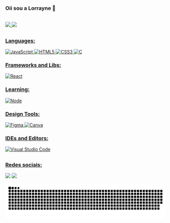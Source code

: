 ### Oii sou a Lorrayne 👋
<div>
  <br>
  <a href="https://github.com/LorrayneCristine">
  <img height="160em" src="https://github-readme-stats.vercel.app/api?username=LorrayneCristine&show_icons=true&theme=dark&include_all_commits=true&count_private=true"/>
  <img height="170em" src="https://github-readme-stats.vercel.app/api/top-langs/?username=LorrayneCristine&layout=compact&langs_count=7&theme=dark"/>
</div>
  
##
<h3 align="left">Languages:</h3>
<p align="left">
  <img alt="JavaScript" src="https://img.shields.io/badge/javascript-%23323330.svg?style=for-the-badge&logo=javascript&logoColor=%23F7DF1E"/>
  <img alt="HTML5" src="https://img.shields.io/badge/html5-%23E34F26.svg?style=for-the-badge&logo=html5&logoColor=white"/>
  <img alt="CSS3" src="https://img.shields.io/badge/css3-%231572B6.svg?style=for-the-badge&logo=css3&logoColor=white"/>
  <img alt="C" src="https://img.shields.io/badge/c-%2300599C.svg?style=for-the-badge&logo=c&logoColor=white"/>
</p>

<h3 align="left">Frameworks and Libs:</h3>
<p align="left">
  <img alt="React" src="https://img.shields.io/badge/react-%2320232a.svg?style=for-the-badge&logo=react&logoColor=%2361DAFB"/>
</p>

<h3 align="left">Learning:</h3>
<p align="left">
  <img alt="Node" src="https://img.shields.io/badge/node.js-6DA55F?style=for-the-badge&logo=node.js&logoColor=white"/>
</p>

<h3 align="left">Design Tools:</h3>
<p align="left">
  <img alt="Figma" src="https://img.shields.io/badge/figma-%23F24E1E.svg?style=for-the-badge&logo=figma&logoColor=white"/>
  <img alt="Canva" src="https://img.shields.io/badge/Canva-%2300C4CC.svg?style=for-the-badge&logo=Canva&logoColor=white"/>
</p>

<h3 align="left">IDEs and Editors: </h3>
<p align="left">
  <img alt="Visual Studio Code" src="https://img.shields.io/badge/VisualStudioCode-0078d7.svg?style=for-the-badge&logo=visual-studio-code&logoColor=white"/>
</p>

##
<h3 align="left">Redes sociais:</h3>
 <div> 
  <a href="https://instagram.com/lorrayne_013/" target="_blank"><img src="https://img.shields.io/badge/-Instagram-%23E4405F?style=for-the-badge&logo=instagram&logoColor=white" target="_blank"></a>
  <a href = "mailto:lorrayne.ferreira@aluno.ufop.edu.br"><img src="https://img.shields.io/badge/-Gmail-%23333?style=for-the-badge&logo=gmail&logoColor=white" target="_blank"></a>
</div>
  
 ![Snake animation](https://github.com/LorrayneCristine/LorrayneCristine/blob/output/github-contribution-grid-snake.svg)

